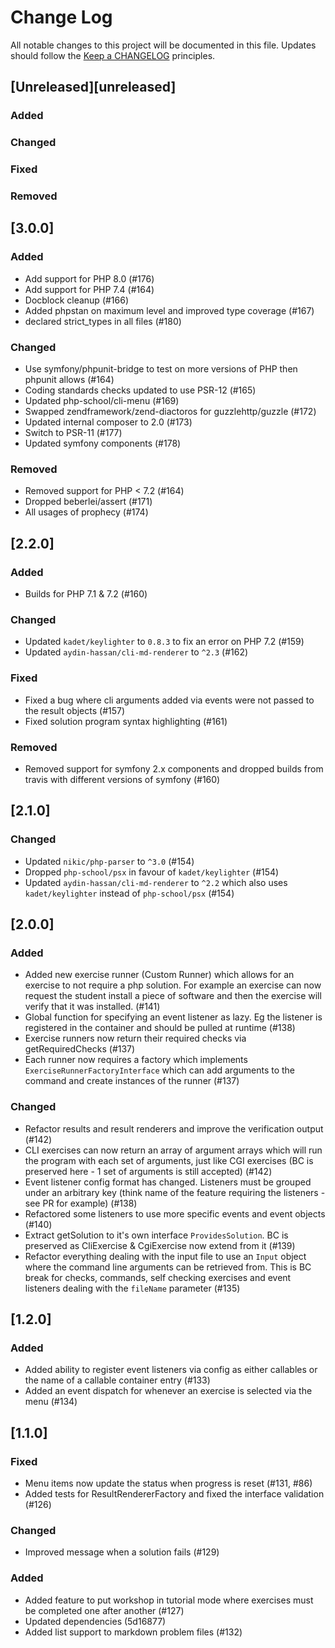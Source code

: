 # Change Log
All notable changes to this project will be documented in this file.
Updates should follow the [Keep a CHANGELOG](http://keepachangelog.com/) principles.

## [Unreleased][unreleased]
### Added

### Changed

### Fixed

### Removed

## [3.0.0]
### Added
 - Add support for PHP 8.0 (#176)
 - Add support for PHP 7.4 (#164)
 - Docblock cleanup (#166)
 - Added phpstan on maximum level and improved type coverage (#167)
 - declared strict_types in all files (#180)
 
### Changed
 - Use symfony/phpunit-bridge to test on more versions of PHP then phpunit allows (#164)
 - Coding standards checks updated to use PSR-12 (#165)
 - Updated php-school/cli-menu (#169)
 - Swapped zendframework/zend-diactoros for guzzlehttp/guzzle (#172)
 - Updated internal composer to 2.0 (#173)
 - Switch to PSR-11 (#177)
 - Updated symfony components (#178)

### Removed
 - Removed support for PHP < 7.2 (#164)
 - Dropped beberlei/assert (#171)
 - All usages of prophecy (#174)

## [2.2.0]
### Added
 - Builds for PHP 7.1 & 7.2 (#160)

### Changed
 - Updated `kadet/keylighter` to `0.8.3` to fix an error on PHP 7.2 (#159)
 - Updated `aydin-hassan/cli-md-renderer` to `^2.3` (#162)

### Fixed
 - Fixed a bug where cli arguments added via events were not passed to the result objects (#157)
 - Fixed solution program syntax highlighting (#161)

### Removed
 - Removed support for symfony 2.x components and dropped builds from travis with different versions of symfony (#160)

## [2.1.0]
### Changed
 - Updated `nikic/php-parser` to `^3.0` (#154)
 - Dropped `php-school/psx` in favour of `kadet/keylighter` (#154)
 - Updated `aydin-hassan/cli-md-renderer` to `^2.2` which also uses `kadet/keylighter` instead of `php-school/psx` (#154)

## [2.0.0]
### Added
 - Added new exercise runner (Custom Runner) which allows for an exercise to not require a php solution. For example an exercise can now request the student install a piece of software and then the exercise will verify that it was installed. (#141)
 - Global function for specifying an event listener as lazy. Eg the listener is registered in the container and should be pulled at runtime (#138)
 - Exercise runners now return their required checks via getRequiredChecks (#137)
 - Each runner now requires a factory which implements `ExerciseRunnerFactoryInterface` which can add arguments to the command and create instances of the runner (#137)

### Changed
 - Refactor results and result renderers and improve the verification output (#142)
 - CLI exercises can now return an array of argument arrays which will run the program with each set of arguments, just like CGI exercises (BC is preserved here - 1 set of arguments is still accepted) (#142)
 - Event listener config format has changed. Listeners must be grouped under an arbitrary key (think name of the feature requiring the listeners - see PR for example) (#138)
 - Refactored some listeners to use more specific events and event objects (#140)
 - Extract getSolution to it's own interface `ProvidesSolution`. BC is preserved as CliExercise & CgiExercise now extend from it (#139)
 - Refactor everything dealing with the input file to use an `Input` object where the command line arguments can be retrieved from. This is BC break for checks, commands, self checking exercises and event listeners dealing with the `fileName` parameter (#135)

## [1.2.0]
 
### Added
 - Added ability to register event listeners via config as either callables or the name of a callable container entry (#133)
 - Added an event dispatch for whenever an exercise is selected via the menu (#134)

## [1.1.0]
### Fixed
 - Menu items now update the status when progress is reset (#131, #86)
 - Added tests for ResultRendererFactory and fixed the interface validation (#126)
   
### Changed
 - Improved message when a solution fails (#129)  
 
### Added
 - Added feature to put workshop in tutorial mode where exercises must be completed one after another (#127)
 - Updated dependencies (5d16877)
 - Added list support to markdown problem files (#132)
